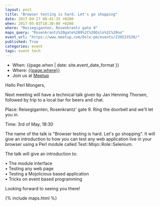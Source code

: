 ```yaml
---
layout: post
title: "Browser testing is hard. Let's go shopping"
date: 2017-04-27 08:41:33 +0200
when: 2017-05-03T18:30:00 +0200
where: "Reisegiganten, Rosenkrantz gate 9"
maps_query: "Rosenkrantz%20gate%209%2C%20Oslo%2C%20no"
event_url: "https://www.meetup.com/Oslo-pm/events/239533530/"
published: True
categories: event
tags: event tech
---
```


* When: {{page.when | date: site.event_date_format }}
* Where: [{{page.where}}]({{site.maps_url}}{{page.maps_query}})
* Join us at [Meetup]({{page.event_url}})

Hello Perl Mongers,

Next meeting will have a technical talk given by Jan Henning Thorsen, followed by trip to a local bar for beers and chat.

Place: Reisegiganten, Rosenkrantz&#39; gate 9. Ring the doorbell and we&#39;ll let you in.

Time: 3rd of May, 18:30

The name of the talk is &quot;Browser testing is hard. Let&#39;s go shopping&quot;. It will give an introduction to how you can test any web application live in your browser using a Perl module called Test::Mojo::Role::Selenium.

The talk will give an introduction to:

• The module interface<br>• Testing any web page<br>• Testing a Mojolicious based application<br>• Tricks on event based programming

Looking forward to seeing you there!

{% include maps.html %}